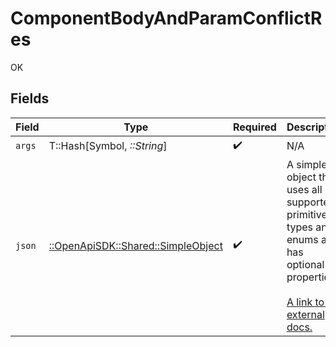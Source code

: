 # ComponentBodyAndParamConflictRes

OK


## Fields

| Field                                                                                                                                                             | Type                                                                                                                                                              | Required                                                                                                                                                          | Description                                                                                                                                                       |
| ----------------------------------------------------------------------------------------------------------------------------------------------------------------- | ----------------------------------------------------------------------------------------------------------------------------------------------------------------- | ----------------------------------------------------------------------------------------------------------------------------------------------------------------- | ----------------------------------------------------------------------------------------------------------------------------------------------------------------- |
| `args`                                                                                                                                                            | T::Hash[Symbol, *::String*]                                                                                                                                       | :heavy_check_mark:                                                                                                                                                | N/A                                                                                                                                                               |
| `json`                                                                                                                                                            | [::OpenApiSDK::Shared::SimpleObject](../../models/shared/simpleobject.md)                                                                                         | :heavy_check_mark:                                                                                                                                                | A simple object that uses all our supported primitive types and enums and has optional properties.<br/><br/>[A link to the external docs.](https://docs.speakeasyapi.dev) |